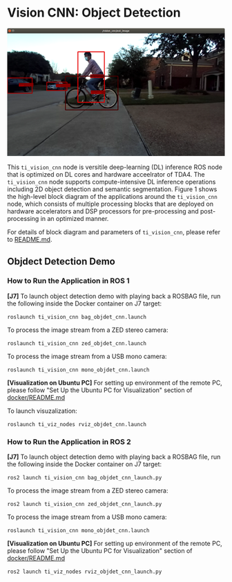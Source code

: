 Vision CNN: Object Detection
============================

![](docs/objdet_rviz.png)
<br />

This `ti_vision_cnn` node is versitile deep-learning (DL) inference ROS node that is optimized on DL cores and hardware acceelrator of TDA4. The `ti_vision_cnn` node supports compute-intensive DL inference operations including 2D object detection and semantic segmentation. Figure 1 shows the high-level block diagram of the applications around the `ti_vision_cnn` node, which consists of multiple processing blocks that are deployed on hardware accelerators and DSP processors for pre-processing and post-processing in an optimized manner.

For details of block diagram and parameters of `ti_vision_cnn`, please refer to [README.md](./README.md).

## Objdect Detection Demo

### How to Run the Application in ROS 1

**[J7]** To launch object detection demo with playing back a ROSBAG file, run the following inside the Docker container on J7 target:
```
roslaunch ti_vision_cnn bag_objdet_cnn.launch
```
To process the image stream from a ZED stereo camera:
```
roslaunch ti_vision_cnn zed_objdet_cnn.launch
```
To process the image stream from a USB mono camera:
```
roslaunch ti_vision_cnn mono_objdet_cnn.launch
```

**[Visualization on Ubuntu PC]** For setting up environment of the remote PC, please follow "Set Up the Ubuntu PC for Visualization" section of [docker/README.md](../../docker/README.md)

To launch visuzalization:
```
roslaunch ti_viz_nodes rviz_objdet_cnn.launch
```
### How to Run the Application in ROS 2

**[J7]** To launch object detection demo with playing back a ROSBAG file, run the following inside the Docker container on J7 target:
```
ros2 launch ti_vision_cnn bag_objdet_cnn_launch.py
```
To process the image stream from a ZED stereo camera:
```
ros2 launch ti_vision_cnn zed_objdet_cnn_launch.py
```
To process the image stream from a USB mono camera:
```
roslaunch ti_vision_cnn mono_objdet_cnn.launch
```

**[Visualization on Ubuntu PC]** For setting up environment of the remote PC, please follow "Set Up the Ubuntu PC for Visualization" section of [docker/README.md](../../docker/README.md)

```
ros2 launch ti_viz_nodes rviz_objdet_cnn_launch.py
```

